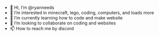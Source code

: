 - 👋 Hi, I’m @ryanneeds
- 👀 I’m interested in minecraft, lego, coding, computers, and loads more 
- 🌱 I’m currently learning how to code and make website 
- 💞️ I’m looking to collaborate on coding and websites 
- 📫 How to reach me by discord

<!---
ryanneeds/ryanneeds is a ✨ special ✨ repository because its `README.md` (this file) appears on your GitHub profile.
You can click the Preview link to take a look at your changes.
--->
